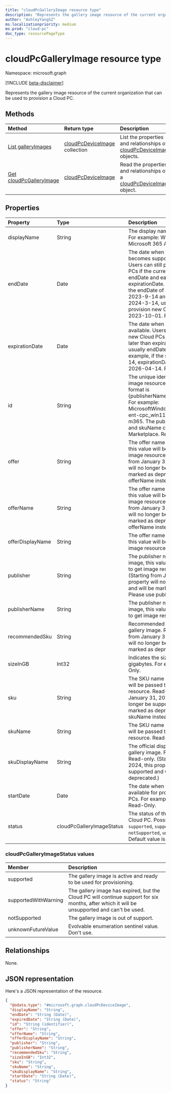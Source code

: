 ```yaml
---
title: "cloudPcGalleryImage resource type"
description: "Represents the gallery image resource of the current organization that can be used to provision a Cloud PC."
author: "AshleyYangSZ"
ms.localizationpriority: medium
ms.prod: "cloud-pc"
doc_type: resourcePageType
---
```


# cloudPcGalleryImage resource type

Namespace: microsoft.graph

[!INCLUDE [beta-disclaimer](../../includes/beta-disclaimer.md)]

Represents the gallery image resource of the current organization that can be used to provision a Cloud PC.

## Methods

|Method|Return type|Description|
|:---|:---|:---|
|[List galleryImages](../api/virtualendpoint-list-deviceimages.md)|[cloudPcDeviceImage](../resources/cloudpcgalleryimage.md) collection|List the properties and relationships of [cloudPcDeviceImage](../resources/cloudpcgalleryimage.md) objects.|
|[Get cloudPcGalleryImage](../api/cloudpcgalleryimage-get.md)|[cloudPcDeviceImage](../resources/cloudpcgalleryimage.md)|Read the properties and relationships of a [cloudPcDeviceImage](../resources/cloudpcgalleryimage.md) object.|

## Properties

|Property|Type|Description|
|:---|:---|:---|
|displayName|String|The display name of this gallery image. For example: Windows 11 Enterprise + Microsoft 365 Apps 22H2. Read-Only.|
|endDate|Date|The date when the status of image becomes supportedWithWarning. Users can still provision new Cloud PCs if the current time is later than endDate and earlier than expirationDate. For example, assume the endDate of a gallery image is 2023-9-14 and expirationDate is 2024-3-14, users are able to provision new Cloud PCs if today is 2023-10-01. Read-Only.|
|expirationDate|Date|The date when image is no longer available. Users are unable to provision new Cloud PCs if the current time is later than expirationDate. The value is usually endDate plus six months. For example, if the startDate is 2025-10-14, expirationDate will usually be 2026-04-14. Read-Only.|
|id|String|The unique identifier (ID) of gallery image resource on Cloud PC. The ID format is {publisherName_offerName_skuName}. For example: MicrosoftWindowsDesktop_windows-ent-cpc_win11-22h2-ent-cpc-m365. The publisherName, offerName and skuName can be found in Azure Marketplace. Read-Only.|
|offer|String|The offer name of this gallery image, this value will be passed to ARM to get image resource. Read-Only. (Starting from January 31, 2024, this property will no longer be supported and will be marked as deprecated. Please use offerName instead.)|
|offerName|String|The offer name of this gallery image, this value will be passed to ARM to get image resource. Read-Only. (Starting from January 31, 2024, this property will no longer be supported and will be marked as deprecated. Please use offerName instead.)|
|offerDisplayName|String| The offer name of this gallery image, this value will be passed to ARM to get image resource. Read-Only.|
|publisher|String|The publisher name of this gallery image, this value will be passed to ARM to get image resource. Read-Only. (Starting from January 31, 2024, this property will no longer be supported and will be marked as deprecated. Please use publisherName instead.)|
|publisherName|String|The publisher name of this gallery image, this value will be passed to ARM to get image resource. Read-Only.|
|recommendedSku|String|Recommended Cloud PC SKU for this gallery image. Read-Only. (Starting from January 31, 2024, this property will no longer be supported and will be marked as deprecated.)|
|sizeInGB|Int32|Indicates the size of this image in gigabytes. For example: 64. Read-Only.|
|sku|String|The SKU name of this image, this value will be passed to ARM to get image resource. Read-Only. (Starting from January 31, 2024, this property will no longer be supported and will be marked as deprecated. Please use skuName instead.)|
|skuName|String|The SKU name of this image, this value will be passed to ARM to get image resource. Read-Only.|
|skuDisplayName|String|The official display SKU name of this gallery image. For example: 2004. Read-only. (Starting from January 31, 2024, this property will no longer be supported and will be marked as deprecated.)|
|startDate|Date| The date when the Cloud PC image is available for provisioning new Cloud PCs. For example: 2022-09-20. Read-Only.|
|status|cloudPcGalleryImageStatus|The status of the gallery image on the Cloud PC. Possible values are: `supported`, `supportedWithWarning`, `notSupported`, `unknownFutureValue`. Default value is `supported`. Read-Only.|

### cloudPcGalleryImageStatus values

|Member|Description|
|:---|:---|
|supported|The gallery image is active and ready to be used for provisioning.|
|supportedWithWarning|The gallery image has expired, but the Cloud PC will continue support for six months, after which it will be unsupported and can't be used.|
|notSupported|The gallery image is out of support. |
|unknownFutureValue|Evolvable enumeration sentinel value. Don't use. |

## Relationships

None.

## JSON representation

Here's a JSON representation of the resource.
<!-- {
  "blockType": "resource",
  "keyProperty": "id",
  "@odata.type": "microsoft.graph.cloudPcGalleryImage",
  "baseType": "microsoft.graph.entity",
  "openType": false
}
-->

``` json
{
  "@odata.type": "#microsoft.graph.cloudPcDeviceImage",
  "displayName": "String",
  "endDate": "String (Date)",
  "expiredDate": "String (Date)",
  "id": "String (identifier)",
  "offer": "String",
  "offerName": "String",
  "offerDisplayName": "String",
  "publisher": "String",
  "publisherName": "String",
  "recommendedSku": "String",
  "sizeInGB": "Int32",
  "sku": "String",
  "skuName": "String",
  "skuDisplayName": "String",
  "startDate": "String (Date)",
  "status": "String"
}
```
